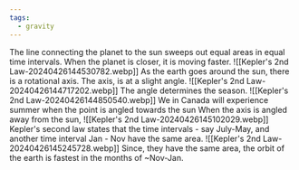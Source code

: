 ```yaml
---
tags:
  - gravity
---
```

The line connecting the planet to the sun sweeps out equal areas in equal time intervals. When the planet is closer, it is moving faster. 
![[Kepler's 2nd Law-20240426144530782.webp]]
As the earth goes around the sun, there is a rotational axis. The axis, is at a slight angle.
![[Kepler's 2nd Law-20240426144717202.webp]]
The angle determines the season.
![[Kepler's 2nd Law-20240426144850540.webp]]
We in Canada will experience summer when the point is angled towards the sun
When the axis is angled away from the sun,
![[Kepler's 2nd Law-20240426145102029.webp]]
Kepler's second law states that the time intervals - say July-May, and another time interval Jan - Nov have the same area.
![[Kepler's 2nd Law-20240426145245728.webp]]
Since, they have the same area, the orbit of the earth is fastest in the months of ~Nov-Jan.